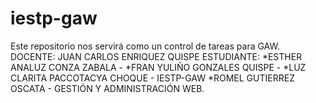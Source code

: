 # iestp-gaw
Este repositorio nos servirá como un control de tareas para GAW.
DOCENTE: JUAN CARLOS ENRIQUEZ QUISPE
ESTUDIANTE: *ESTHER ANALUZ CONZA ZABALA - 
            *FRAN YULIÑO GONZALES QUISPE -
            *LUZ CLARITA PACCOTACYA CHOQUE - IESTP-GAW
            *ROMEL GUTIERREZ OSCATA - GESTIÓN Y ADMINISTRACIÓN WEB.



